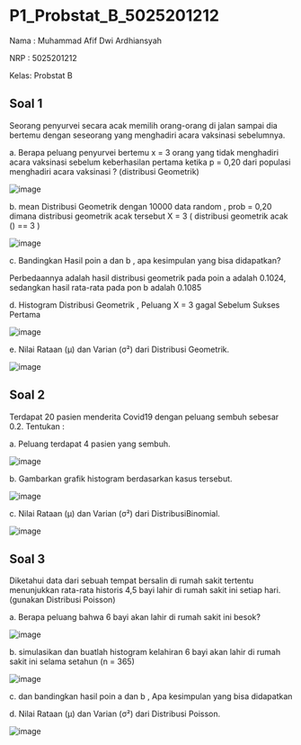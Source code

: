 # P1_Probstat_B_5025201212

Nama : Muhammad Afif Dwi Ardhiansyah

NRP  : 5025201212

Kelas: Probstat B

## Soal 1
Seorang penyurvei secara acak memilih orang-orang di jalan sampai dia bertemu dengan
seseorang yang menghadiri acara vaksinasi sebelumnya.

a. Berapa peluang penyurvei bertemu x = 3 orang yang tidak menghadiri acara vaksinasi
sebelum keberhasilan pertama ketika p = 0,20 dari populasi menghadiri acara vaksinasi ?
(distribusi Geometrik)

![image](https://user-images.githubusercontent.com/87472849/162603390-7a93b78c-6623-4355-80e3-ca3a7cd2979b.png)

b. mean Distribusi Geometrik dengan 10000 data random , prob = 0,20 dimana distribusi
geometrik acak tersebut X = 3 ( distribusi geometrik acak () == 3 )

![image](https://user-images.githubusercontent.com/87472849/162604104-3f691e3d-d7b2-4c9f-be2b-80ea95ad1e75.png)

c. Bandingkan Hasil poin a dan b , apa kesimpulan yang bisa didapatkan?

Perbedaannya adalah hasil distribusi geometrik pada poin a adalah 0.1024, sedangkan hasil rata-rata pada pon b adalah 0.1085

d. Histogram Distribusi Geometrik , Peluang X = 3 gagal Sebelum Sukses Pertama

![image](https://user-images.githubusercontent.com/87472849/162604340-2ebaa002-e11b-462f-86ec-e4c64d012afb.png)

e. Nilai Rataan (μ) dan Varian (σ²) dari Distribusi Geometrik.

![image](https://user-images.githubusercontent.com/87472849/162604362-a55b5f16-d284-48ae-8d98-851d4000a112.png)


## Soal 2

Terdapat 20 pasien menderita Covid19 dengan peluang sembuh sebesar 0.2. Tentukan :

a. Peluang terdapat 4 pasien yang sembuh.

![image](https://user-images.githubusercontent.com/87472849/162604531-adc9cc81-7ed4-4b03-9688-e59cc18212a3.png)

b. Gambarkan grafik histogram berdasarkan kasus tersebut.

![image](https://user-images.githubusercontent.com/87472849/162604553-79856e53-30b4-4bfe-bdbd-70bc727df68d.png)

c. Nilai Rataan (μ) dan Varian (σ²) dari DistribusiBinomial.

![image](https://user-images.githubusercontent.com/87472849/162604570-5016c314-9389-4d14-936d-4dce90bcf6d3.png)

## Soal 3

Diketahui data dari sebuah tempat bersalin di rumah sakit tertentu menunjukkan rata-rata historis 4,5 bayi lahir di rumah sakit ini setiap hari. (gunakan Distribusi Poisson)

a. Berapa peluang bahwa 6 bayi akan lahir di rumah sakit ini besok?

![image](https://user-images.githubusercontent.com/87472849/162604632-2995906e-278f-40e4-acb3-2d8e6d78dd23.png)

b. simulasikan dan buatlah histogram kelahiran 6 bayi akan lahir di rumah sakit ini selama
setahun (n = 365)

![image](https://user-images.githubusercontent.com/87472849/162604656-ddc80aec-503f-4a7d-8fca-78fb95b6f6e8.png)

c. dan bandingkan hasil poin a dan b , Apa kesimpulan yang bisa didapatkan


d. Nilai Rataan (μ) dan Varian (σ²) dari Distribusi Poisson.

![image](https://user-images.githubusercontent.com/87472849/162604724-c0ea3c33-3ec7-40fa-a1d0-b4bbfa1083ee.png)





